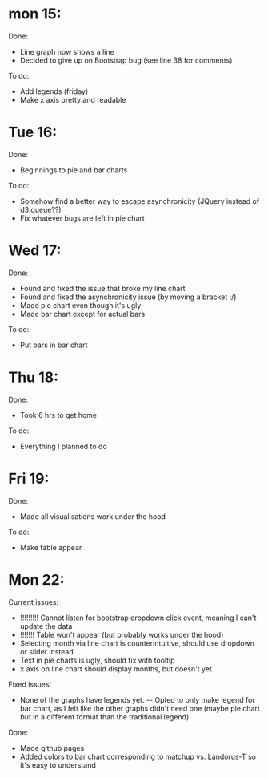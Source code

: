 # mon 15:
Done:
- Line graph now shows a line
- Decided to give up on Bootstrap bug (see line 38 for comments)

To do:
- Add legends (friday)
- Make x axis pretty and readable

# Tue 16:
Done:
- Beginnings to pie and bar charts

To do:
- Somehow find a better way to escape asynchronicity (JQuery instead of d3.queue??)
- Fix whatever bugs are left in pie chart

# Wed 17:
Done:
- Found and fixed the issue that broke my line chart
- Found and fixed the asynchronicity issue (by moving a bracket :/)
- Made pie chart even though it's ugly
- Made bar chart except for actual bars

To do:
- Put bars in bar chart

# Thu 18:
Done:
- Took 6 hrs to get home

To do:
- Everything I planned to do

# Fri 19:
Done:
- Made all visualisations work under the hood

To do:
- Make table appear

# Mon 22:
Current issues:
- !!!!!!!!! Cannot listen for bootstrap dropdown click event, meaning I can't update the data
- !!!!!!! Table won't appear (but probably works under the hood)
- Selecting month via line chart is counterintuitive, should use dropdown or slider instead
- Text in pie charts is ugly, should fix with tooltip
- x axis on line chart should display months, but doesn't yet

Fixed issues:
- None of the graphs have legends yet.
-- Opted to only make legend for bar chart, as I felt like the other graphs didn't need one (maybe pie chart but in a different format than the traditional legend)

Done: 
- Made github pages
- Added colors to bar chart corresponding to matchup vs. Landorus-T so it's easy to understand